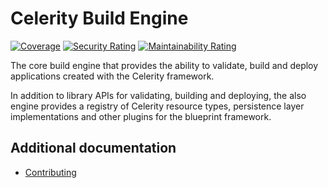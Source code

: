 # Celerity Build Engine

[![Coverage](https://sonarcloud.io/api/project_badges/measure?project=two-hundred_celerity-build-engine&metric=coverage)](https://sonarcloud.io/summary/new_code?id=two-hundred_celerity-build-engine)
[![Security Rating](https://sonarcloud.io/api/project_badges/measure?project=two-hundred_celerity-build-engine&metric=security_rating)](https://sonarcloud.io/summary/new_code?id=two-hundred_celerity-build-engine)
[![Maintainability Rating](https://sonarcloud.io/api/project_badges/measure?project=two-hundred_celerity-cli&metric=sqale_rating)](https://sonarcloud.io/summary/new_code?id=two-hundred_celerity-build-engine)

The core build engine that provides the ability to validate, build and deploy applications
created with the Celerity framework.

In addition to library APIs for validating, building and deploying, the also engine provides a registry of Celerity resource types, persistence layer implementations and other plugins for the blueprint framework.

## Additional documentation

- [Contributing](docs/CONTRIBUTING.md)
